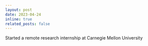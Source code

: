 ```yaml
---
layout: post
date: 2023-04-24
inline: true
related_posts: false
---
```


Started a remote research internship at Carnegie Mellon University
